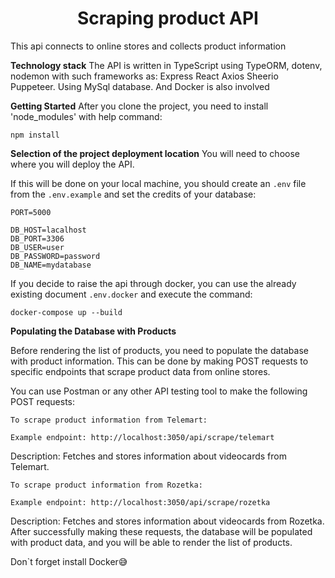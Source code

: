 <h1 align="center">Scraping product API</h1>

This api connects to online stores and collects product information

**Technology stack** The API is written in TypeScript using TypeORM, dotenv,
nodemon with such frameworks as: 
Express
React
Axios
Sheerio
Puppeteer. Using MySql database. And Docker is also involved

**Getting Started** 
After you clone the project, you need to install 'node_modules' with help command: 

```
npm install
```

**Selection of the project deployment location**
You will need to choose where you will deploy the API.

If this will be done on your local machine, you should create an `.env` file from the `.env.example` and set the credits of your database:


```
PORT=5000

DB_HOST=lacalhost
DB_PORT=3306
DB_USER=user
DB_PASSWORD=password
DB_NAME=mydatabase
```



If you decide to raise the api through docker, you can use the already existing document `.env.docker` and execute the command:

```
docker-compose up --build
```

**Populating the Database with Products**

Before rendering the list of products, you need to populate the database with product information. This can be done by making POST requests to specific endpoints that scrape product data from online stores.

You can use Postman or any other API testing tool to make the following POST requests:

`To scrape product information from Telemart:`

```
Example endpoint: http://localhost:3050/api/scrape/telemart
```
Description: Fetches and stores information about videocards from Telemart.

`To scrape product information from Rozetka:`
```
Example endpoint: http://localhost:3050/api/scrape/rozetka
```
Description: Fetches and stores information about videocards from Rozetka.
After successfully making these requests, the database will be populated with product data, and you will be able to render the list of products.

Don`t forget install Docker😅
